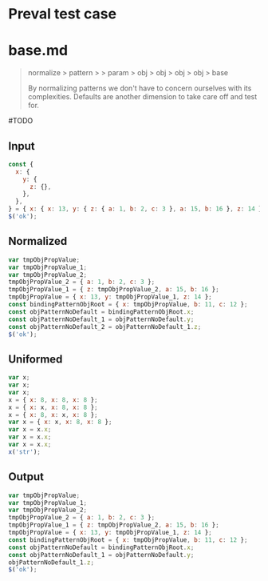 # Preval test case

# base.md

> normalize > pattern >  > param > obj > obj > obj > obj > base
>
> By normalizing patterns we don't have to concern ourselves with its complexities. Defaults are another dimension to take care off and test for.

#TODO

## Input

`````js filename=intro
const {
  x: {
    y: {
      z: {},
    },
  },
} = { x: { x: 13, y: { z: { a: 1, b: 2, c: 3 }, a: 15, b: 16 }, z: 14 }, b: 11, c: 12 };
$('ok');
`````

## Normalized

`````js filename=intro
var tmpObjPropValue;
var tmpObjPropValue_1;
var tmpObjPropValue_2;
tmpObjPropValue_2 = { a: 1, b: 2, c: 3 };
tmpObjPropValue_1 = { z: tmpObjPropValue_2, a: 15, b: 16 };
tmpObjPropValue = { x: 13, y: tmpObjPropValue_1, z: 14 };
const bindingPatternObjRoot = { x: tmpObjPropValue, b: 11, c: 12 };
const objPatternNoDefault = bindingPatternObjRoot.x;
const objPatternNoDefault_1 = objPatternNoDefault.y;
const objPatternNoDefault_2 = objPatternNoDefault_1.z;
$('ok');
`````

## Uniformed

`````js filename=intro
var x;
var x;
var x;
x = { x: 8, x: 8, x: 8 };
x = { x: x, x: 8, x: 8 };
x = { x: 8, x: x, x: 8 };
var x = { x: x, x: 8, x: 8 };
var x = x.x;
var x = x.x;
var x = x.x;
x('str');
`````

## Output

`````js filename=intro
var tmpObjPropValue;
var tmpObjPropValue_1;
var tmpObjPropValue_2;
tmpObjPropValue_2 = { a: 1, b: 2, c: 3 };
tmpObjPropValue_1 = { z: tmpObjPropValue_2, a: 15, b: 16 };
tmpObjPropValue = { x: 13, y: tmpObjPropValue_1, z: 14 };
const bindingPatternObjRoot = { x: tmpObjPropValue, b: 11, c: 12 };
const objPatternNoDefault = bindingPatternObjRoot.x;
const objPatternNoDefault_1 = objPatternNoDefault.y;
objPatternNoDefault_1.z;
$('ok');
`````
